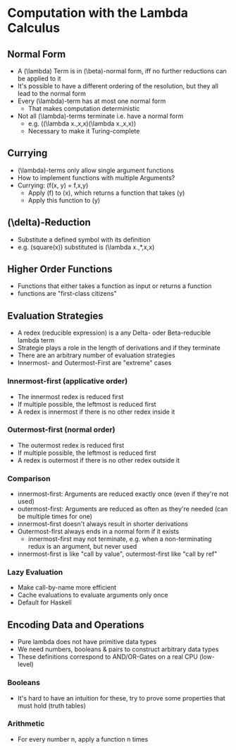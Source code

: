 # Computation with the Lambda Calculus
## Normal Form
- A \(\lambda\) Term is in \(\beta\)-normal form, iff no further reductions can be applied to it
- It's possible to have a different ordering of the resolution, but they all lead to the normal form
- Every \(\lambda\)-term has at most one normal form
    - That makes computation deterministic
- Not all \(\lambda\)-terms terminate i.e. have a normal form
    - e.g. \((\lambda x.\,x\,x)(\lambda x.\,x\,x)\)
    - Necessary to make it Turing-complete

## Currying
- \(\lambda\)-terms only allow single argument functions
- How to implement functions with multiple Arguments?
- Currying: \(f(x, y) = f\,x\,y\)
    - Apply \(f\) to \(x\), which returns a function that takes \(y\)
    - Apply this function to \(y\)

## \(\delta\)-Reduction
- Substitute a defined symbol with its definition
- e.g. \(square(x)\) substituted is \(\lambda x.\,*\,x\,x\)

## Higher Order Functions
- Functions that either takes a function as input or returns a function
- functions are "first-class citizens"

## Evaluation Strategies
- A redex (reducible expression) is a any Delta- oder Beta-reducible lambda term
- Strategie plays a role in the length of derivations and if they terminate
- There are an arbitrary number of evaluation strategies
- Innermost- and Outermost-First are "extreme" cases

### Innermost-first (applicative order)
- The innermost redex is reduced first
- If multiple possible, the leftmost is reduced first
- A redex is innermost if there is no other redex inside it

### Outermost-first (normal order)
- The outermost redex is reduced first
- If multiple possible, the leftmost is reduced first
- A redex is outermost if there is no other redex outside it

### Comparison
- innermost-first: Arguments are reduced exactly once (even if they're not used)
- outermost-first: Arguments are reduced as often as they're needed (can be multiple times for one)
- innermost-first doesn't always result in shorter derivations
- Outermost-first always ends in a normal form if it exists
    - innermost-first may not terminate, e.g. when a non-terminating redux is an argument, but never used
- innermost-first is like "call by value", outermost-first like "call by ref"

### Lazy Evaluation
- Make call-by-name more efficient
- Cache evaluations to evaluate arguments only once
- Default for Haskell

## Encoding Data and Operations
- Pure lambda does not have primitive data types
- We need numbers, booleans & pairs to construct arbitrary data types
- These definitions correspond to AND/OR-Gates on a real CPU (low-level)

### Booleans
- It's hard to have an intuition for these, try to prove some properties that must hold (truth tables)

### Arithmetic
- For every number n, apply a function n times